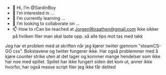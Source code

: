 - 👋 Hi, I’m @SardinBoy
- 👀 I’m interested in ...
- 🌱 I’m currently learning ...
- 💞️ I’m looking to collaborate on ...
- 📫 How to rCan be reached at Jorgen9braathen@gmail.com Ikke sikker på hvilken filer man skal laste opp. så alle tips mot tas med takk 
<!---
SardinBoy/SardinBoy is a ✨ special ✨ repository because its `README.md` (this file) appears on your GitHub profile.
You can click the Preview link to take a look at your changes.
--->
Jeg har et problem med at skriften når jeg kjører twiiter gjennom "steamCS-GO css". Bokstavene og twiiter fungerer ikke. Har også problemmer med å kjøre counter strike uten at det lager og kommer mange hendelser som ikke har noe med spillet. Spillet har ikke fungert siden det kom ut, anner ikke hvorfor, har også masse script filer jeg ikke får delited
